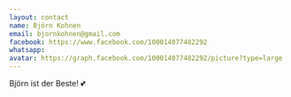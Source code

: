 ```yaml
---
layout: contact
name: Björn Kohnen
email: bjornkohnen@gmail.com
facebook: https://www.facebook.com/100014077482292
whatsapp: 
avatar: https://graph.facebook.com/100014077482292/picture?type=large
---
```


Björn ist der Beste! 💕
